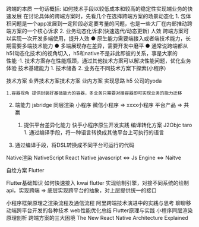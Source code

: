 跨端的本质
一句话概括: 如何技术手段以较低成本和较高的稳定性实现端业务的快速发展
在讨论具体的跨端方案时，先看几个在选择跨端方案的场景动态化	1. 包体积问题是一个app发展到一定阶段必定要考量的问题，也是一些大厂在内部推动跨端方案的一个核心诉求
2. 业务动态化诉求(快速迭代/动态更新)
人效	     跨端方案可以实现一次开发多端使用，提升人效
● 原生能力需要端接入或者端技术能力，长期需要多端技术能力
● 多端展现存在差异，需要开发中磨平
● 通常说跨端都从h5(动态化技术)的视角切入，h5和native不是非此即彼的关系，事是大家的    
性能	   ·1. 技术方案存在性能瓶颈，通过其他技术方案可以解决性能问题，优化业务体验
技术基建能力	1. 技术储备
2. 业务在不同技术方案下探索(小程序)

技术方案
业界技术方案技术方案	业内方案	实现思路
h5	公司的yoda 

	1.容器视角 提供封装好基础能力的容器，多业务只需要对接容器即可实现业务的能力迁移
2. 端能力  jsbridge  同层渲染
小程序	微信小程序 => xxxx小程序
平台产品  => 共赢

	1. 提供平台差异化能力
快手小程序原生开发实践
编译转化方案	J2Objc
taro	1. 通过编译手段，将一种语言转换成其他平台上可执行的语言
2. 通过编译手段，将DSL转换成不同平台可运行的代码
 
Native渲染	NativeScript
React Native	javascript  <=> Js Engine <=> Naitve
 
自绘方案	Flutter


Flutter基础知识
如何快速接入 kwai flutter	实现绘制引擎，对接不同系统的绘制api，实现跨端  => 底层实现跨平台的抽象，对上层提供统一的接口
 


小程序框架原理之渲染流程及通信流程
阿里跨端技术演进中的实践与思考
聊聊移动端跨平台开发的各种技术
web性能优化总结
Flutter原理与实践
小程序同层渲染原理剖析
跨端方案的三大困境
The New React Native Architecture Explained